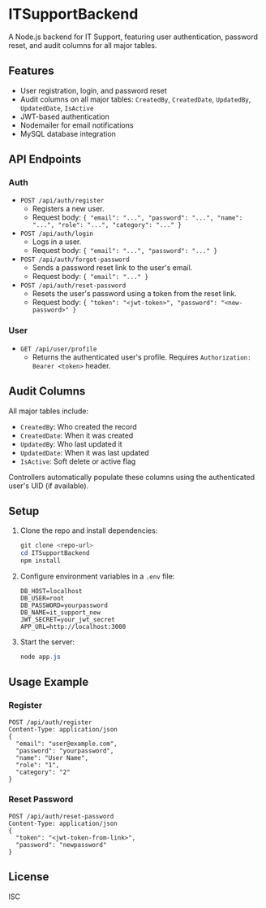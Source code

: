 # ITSupportBackend

A Node.js backend for IT Support, featuring user authentication, password reset, and audit columns for all major tables.

## Features
- User registration, login, and password reset
- Audit columns on all major tables: `CreatedBy`, `CreatedDate`, `UpdatedBy`, `UpdatedDate`, `IsActive`
- JWT-based authentication
- Nodemailer for email notifications
- MySQL database integration

## API Endpoints

### Auth
- `POST /api/auth/register`
  - Registers a new user.
  - Request body: `{ "email": "...", "password": "...", "name": "...", "role": "...", "category": "..." }`
- `POST /api/auth/login`
  - Logs in a user.
  - Request body: `{ "email": "...", "password": "..." }`
- `POST /api/auth/forgot-password`
  - Sends a password reset link to the user's email.
  - Request body: `{ "email": "..." }`
- `POST /api/auth/reset-password`
  - Resets the user's password using a token from the reset link.
  - Request body: `{ "token": "<jwt-token>", "password": "<new-password>" }`

### User
- `GET /api/user/profile`
  - Returns the authenticated user's profile. Requires `Authorization: Bearer <token>` header.

## Audit Columns
All major tables include:
- `CreatedBy`: Who created the record
- `CreatedDate`: When it was created
- `UpdatedBy`: Who last updated it
- `UpdatedDate`: When it was last updated
- `IsActive`: Soft delete or active flag

Controllers automatically populate these columns using the authenticated user's UID (if available).

## Setup
1. Clone the repo and install dependencies:
   ```powershell
   git clone <repo-url>
   cd ITSupportBackend
   npm install
   ```
2. Configure environment variables in a `.env` file:
   ```env
   DB_HOST=localhost
   DB_USER=root
   DB_PASSWORD=yourpassword
   DB_NAME=it_support_new
   JWT_SECRET=your_jwt_secret
   APP_URL=http://localhost:3000
   ```
3. Start the server:
   ```powershell
   node app.js
   ```

## Usage Example
### Register
```http
POST /api/auth/register
Content-Type: application/json
{
  "email": "user@example.com",
  "password": "yourpassword",
  "name": "User Name",
  "role": "1",
  "category": "2"
}
```

### Reset Password
```http
POST /api/auth/reset-password
Content-Type: application/json
{
  "token": "<jwt-token-from-link>",
  "password": "newpassword"
}
```

## License
ISC
